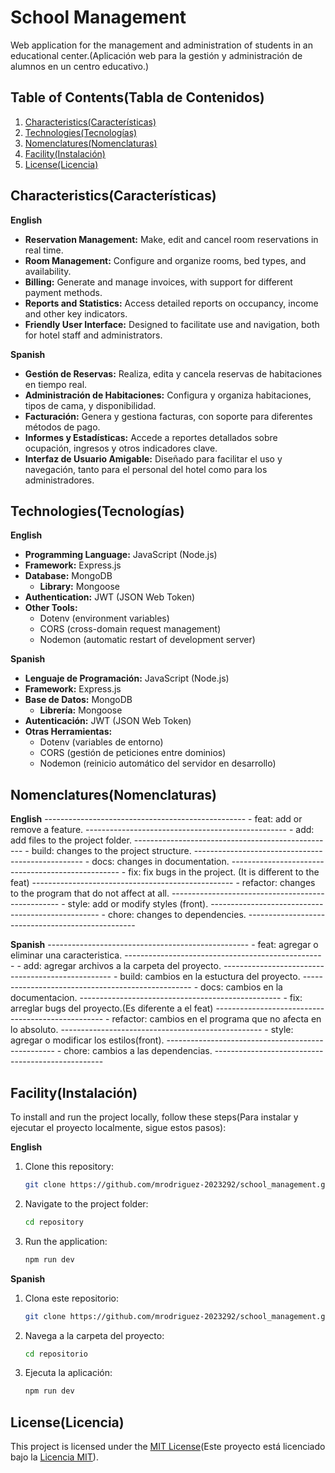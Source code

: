 # School Management

Web application for the management and administration of students in an educational center.(Aplicación web para la gestión y administración de alumnos en un centro educativo.)

## Table of Contents(Tabla de Contenidos)

1. [Characteristics(Características)](#characteristics(características))
2. [Technologies(Tecnologías)](#technologies(tecnologías))
3. [Nomenclatures(Nomenclaturas)](#nomenclatures(nomenclaturas))
4. [Facility(Instalación)](#facility(instalación))
5. [License(Licencia)](#license(licencia))

## Characteristics(Características)

**English**
- **Reservation Management:** Make, edit and cancel room reservations in real time.
- **Room Management:** Configure and organize rooms, bed types, and availability.
- **Billing:** Generate and manage invoices, with support for different payment methods.
- **Reports and Statistics:** Access detailed reports on occupancy, income and other key indicators.
- **Friendly User Interface:** Designed to facilitate use and navigation, both for hotel staff and administrators.

**Spanish**
- **Gestión de Reservas:** Realiza, edita y cancela reservas de habitaciones en tiempo real.
- **Administración de Habitaciones:** Configura y organiza habitaciones, tipos de cama, y disponibilidad.
- **Facturación:** Genera y gestiona facturas, con soporte para diferentes métodos de pago.
- **Informes y Estadísticas:** Accede a reportes detallados sobre ocupación, ingresos y otros indicadores clave.
- **Interfaz de Usuario Amigable:** Diseñado para facilitar el uso y navegación, tanto para el personal del hotel como para los administradores.

## Technologies(Tecnologías)

**English**
- **Programming Language:** JavaScript (Node.js)
- **Framework:** Express.js
- **Database:** MongoDB
    - **Library:** Mongoose
- **Authentication:** JWT (JSON Web Token)
- **Other Tools:**
    - Dotenv (environment variables)
    - CORS (cross-domain request management)
    - Nodemon (automatic restart of development server)

**Spanish**
- **Lenguaje de Programación:** JavaScript (Node.js)
- **Framework:** Express.js
- **Base de Datos:** MongoDB
    - **Librería:** Mongoose
- **Autenticación:** JWT (JSON Web Token)
- **Otras Herramientas:**
    - Dotenv (variables de entorno)
    - CORS (gestión de peticiones entre dominios)
    - Nodemon (reinicio automático del servidor en desarrollo)

## Nomenclatures(Nomenclaturas)

**English**
	--------------------------------------------------
	- feat: add or remove a feature.
	--------------------------------------------------
	- add: add files to the project folder.
	--------------------------------------------------
	- build: changes to the project structure.
	--------------------------------------------------
	- docs: changes in documentation.
	--------------------------------------------------
	- fix: fix bugs in the project. (It is different
	to the feat)
	--------------------------------------------------
	- refactor: changes to the program that do not affect
	at all.
	--------------------------------------------------
	- style: add or modify styles (front).
	--------------------------------------------------
	- chore: changes to dependencies.
	--------------------------------------------------
 
 **Spanish**
	--------------------------------------------------
	- feat: agregar o eliminar una caracteristica.
	--------------------------------------------------
	- add: agregar archivos a la carpeta del proyecto.
	--------------------------------------------------
	- build: cambios en la estuctura del proyecto.
	--------------------------------------------------
	- docs: cambios en la documentacion.
	--------------------------------------------------
	- fix: arreglar bugs del proyecto.(Es diferente
	a el feat)
	--------------------------------------------------
	- refactor: cambios en el programa que no afecta
	en lo absoluto.
	--------------------------------------------------
	- style: agregar o modificar los estilos(front).
	--------------------------------------------------
	- chore: cambios a las dependencias.
	--------------------------------------------------
 
## Facility(Instalación)

To install and run the project locally, follow these steps(Para instalar y ejecutar el proyecto localmente, sigue estos pasos):

**English**
1. Clone this repository:
    ```bash
    git clone https://github.com/mrodriguez-2023292/school_management.git
    ```
2. Navigate to the project folder:
    ```bash
    cd repository
    ```
3. Run the application:
    ```bash
    npm run dev
    ```

**Spanish**
1. Clona este repositorio:
    ```bash
    git clone https://github.com/mrodriguez-2023292/school_management.git
    ```
2. Navega a la carpeta del proyecto:
    ```bash
    cd repositorio
    ```
3. Ejecuta la aplicación:
    ```bash
    npm run dev
    ```
    
## License(Licencia)

This project is licensed under the [MIT License](LICENSE)(Este proyecto está licenciado bajo la [Licencia MIT](LICENSE)).
